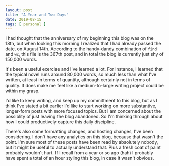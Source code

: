 ```yaml
---
layout: post
title: "A Year and Two Days"
date: 2019-08-15
tags: [ personal ]
---
```


I had thought that the anniversary of my beginning this blog was on the 18th, but when looking this morning I realized
that I had already passed the date, on August 14th. According to the handy-dandy combination of ```find``` and ```wc```,
this file is the 367th post, and in total the blog is currently just shy of 150,000 words.

It's been a useful exercise and I've learned a lot. For instance, I learned that the typical novel runs around 80,000
words, so much less than what I've written, at least in terms of quantity, although certainly not in terms of quality.
It does make me feel like a medium-to-large writing project could be within my grasp.

I'd like to keep writing, and keep up my committment to this blog, but as I think I've stated a bit earlier I'd like to
start working on more substantive, longer-form posts with more focused topics. But I am concerned about the possiblity
of just leaving the blog abandoned. So I'm thinking through about how I could productively capture this daily
discipline.

There's also some formatting changes, and hosting changes, I've been considering. I don't have any analytics on this
blog, because that wasn't the point. I'm sure most of these posts have been read by absolutely nobody, but it might be
useful to actually understand that. Plus a fresh coat of paint probably wouldn't hurt. If I recall from a year or so ago
(hah) I probably have spent a total of an hour styling this blog, in case it wasn't obvious.

